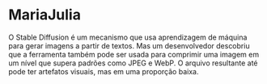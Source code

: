 # MariaJulia
O Stable Diffusion é um mecanismo que usa aprendizagem de máquina para gerar imagens a partir de textos. Mas um desenvolvedor descobriu que a ferramenta também pode ser usada para comprimir uma imagem em um nível que supera padrões como JPEG e WebP. O arquivo resultante até pode ter artefatos visuais, mas em uma proporção baixa.
